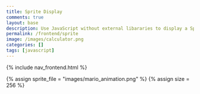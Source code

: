```yaml
---
title: Sprite Display
comments: true
layout: base
description: Use JavaScript without external libararies to display a Sprite.
permalink: /frontend/sprite
image: /images/calculator.png
categories: []
tags: [javascript]
---
```


{% include nav_frontend.html %}

<!---
Sprite files are a collection of images that are combined into a single file 
-->
{% assign sprite_file = "images/mario_animation.png" %}
{% assign size = 256 %}

<!---
The <div> tag is used as a division for HTML elements.

This <div> contains <id>'s  "rest", "walk", "etc".  The id attribute is used to point to a specific style declaration in a style sheet. It is also used by JavaScript to access and manipulate the element with the specific id.
-->
<div class="row">
  <div class="column">    
    <p id="rest" class="sprite rest" onmouseover="startAnimate('rest', 0, 15)" onmouseout="stopAnimate()"> </p>
  </div>
  <div class="column">
    <p id="walk" class="sprite walk" onmouseover="startAnimate('walk', (-2 * {{size}}), 8)" onmouseout="stopAnimate()"> </p>
  </div>
  <div class="column">
    <p id="run" class="sprite run" onmouseover="startAnimate('run', (-4 * {{size}}), 15)" onmouseout="stopAnimate()"> </p>
  </div>
</div>

<!-- Embedded Cascading Style Sheet (CSS) rules, defines how HTML element look --->
<style>
  /* CSS style rules for the elements id's above...
    They all share same sprite properties
  */
  .sprite {
    height: {{size}}px;
    width: {{size}}px;
    background-image: url('{{site.baseurl}}/{{sprite_file}}');
    background-repeat: no-repeat;
  }

  /* background position of element */
  #rest {
    background-position: 0px 0px);
  }

  #walk {
    background-position: 0px calc(-2 * {{size}} * 1px);
  }

  #run {
    background-position: 0px calc(-4 * {{size}} * 1px);
  }
</style>

<!--- Embedded executable code--->
<script>
  var tID; //this variable used to capture setInterval() task ID

  function stopAnimate() {  //stop animate task ID
      clearInterval(tID);
  } 

  function startAnimate(id, row, images) {
      const  offset = {{size}};     //offset of images in the sprite
      var    position = offset; //start position for the image slicer
      const  steps = offset * images
      const  interval = 100; //100 ms of interval for the setInterval()

      tID = setInterval ( () => { // task ID starts with animation interval
        // update backgroundPosition in DOM
        document.getElementById(id).style.backgroundPosition = `-${position}px ${row}px`; 
        if (position < steps) { //increment the position by offset on each interval
            position = position + offset;
        } else { 
            position = offset; 
        }
      }
      , interval ); //time of interval
    } //end of startAnimate()
</script>
